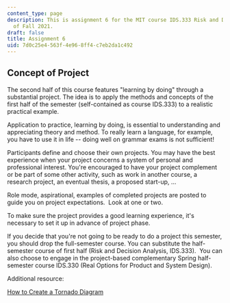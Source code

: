 ```yaml
---
content_type: page
description: This is assignment 6 for the MIT course IDS.333 Risk and Decision Analysis
  of Fall 2021.
draft: false
title: Assignment 6
uid: 7d0c25e4-563f-4e96-8ff4-c7eb2da1c492
---
```

## Concept of Project

The second half of this course features "learning by doing" through a substantial project. The idea is to apply the methods and concepts of the first half of the semester (self-contained as course IDS.333) to a realistic practical example.

Application to practice, learning by doing, is essential to understanding and appreciating theory and method. To really learn a language, for example, you have to use it in life -- doing well on grammar exams is not sufficient!

Participants define and choose their own projects. You may have the best experience when your project concerns a system of personal and professional interest. You're encouraged to have your project complement or be part of some other activity, such as work in another course, a research project, an eventual thesis, a proposed start-up, …

Role mode, aspirational, examples of completed projects are posted to guide you on project expectations.  Look at one or two.

To make sure the project provides a good learning experience, it's necessary to set it up in advance of project phase.

If you decide that you're not going to be ready to do a project this semester, you should drop the full-semester course. You can substitute the half-semester course of first half (Risk and Decision Analysis, IDS.333).  You can also choose to engage in the project-based complementary Spring half-semester course IDS.330 (Real Options for Product and System Design).

Additional resource:

[How to Create a Tornado Diagram](https://mbounthavong.com/blog/2018/5/26/communicating-data-effectively-with-data-visualizations-tornado-diagram)